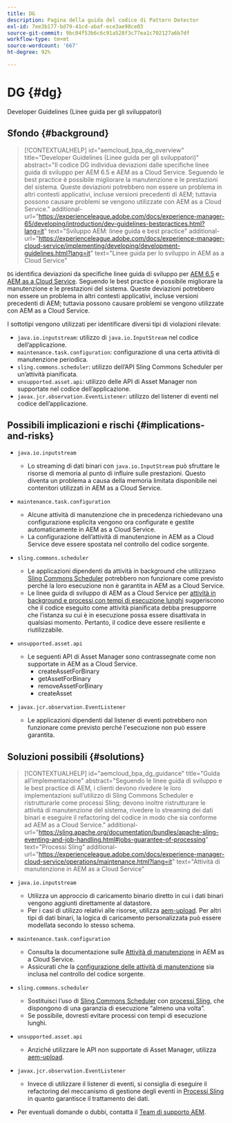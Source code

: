 ```yaml
---
title: DG
description: Pagina della guida del codice di Pattern Detector
exl-id: 7ee3b177-bd79-41cd-abaf-ece3ae98ce03
source-git-commit: 9bc04f53b6c6c91a528f3c77ea1c702127a6b7df
workflow-type: tm+mt
source-wordcount: '667'
ht-degree: 92%

---
```


# DG {#dg}

Developer Guidelines (Linee guida per gli sviluppatori)

## Sfondo {#background}

>[!CONTEXTUALHELP]
>id="aemcloud_bpa_dg_overview"
>title="Developer Guidelines (Linee guida per gli sviluppatori)"
>abstract="Il codice DG individua deviazioni dalle specifiche linee guida di sviluppo per AEM 6.5 e AEM as a Cloud Service. Seguendo le best practice è possibile migliorare la manutenzione e le prestazioni del sistema. Queste deviazioni potrebbero non essere un problema in altri contesti applicativi, incluse versioni precedenti di AEM; tuttavia possono causare problemi se vengono utilizzate con AEM as a Cloud Service."
>additional-url="https://experienceleague.adobe.com/docs/experience-manager-65/developing/introduction/dev-guidelines-bestpractices.html?lang=it" text="Sviluppo AEM: linee guida e best practice"
>additional-url="https://experienceleague.adobe.com/docs/experience-manager-cloud-service/implementing/developing/development-guidelines.html?lang=it" text="Linee guida per lo sviluppo in AEM as a Cloud Service"


`DG` identifica deviazioni da specifiche linee guida di sviluppo per [AEM 6.5](https://experienceleague.adobe.com/docs/experience-manager-65/developing/introduction/dev-guidelines-bestpractices.html?lang=it) e [AEM as a Cloud Service](https://experienceleague.adobe.com/docs/experience-manager-cloud-service/implementing/developing/development-guidelines.html?lang=it). Seguendo le best practice è possibile migliorare la manutenzione e le prestazioni del sistema. Queste deviazioni potrebbero non essere un problema in altri contesti applicativi, incluse versioni precedenti di AEM; tuttavia possono causare problemi se vengono utilizzate con AEM as a Cloud Service.

I sottotipi vengono utilizzati per identificare diversi tipi di violazioni rilevate:

* `java.io.inputstream`: utilizzo di `java.io.InputStream` nel codice dell’applicazione.
* `maintenance.task.configuration`: configurazione di una certa attività di manutenzione periodica.
* `sling.commons.scheduler`: utilizzo dell’API Sling Commons Scheduler per un’attività pianificata.
* `unsupported.asset.api`: utilizzo delle API di Asset Manager non supportate nel codice dell’applicazione.
* `javax.jcr.observation.EventListener`: utilizzo del listener di eventi nel codice dell’applicazione.

## Possibili implicazioni e rischi {#implications-and-risks}

* `java.io.inputstream`
   * Lo streaming di dati binari con `java.io.InputStream` può sfruttare le risorse di memoria al punto di influire sulle prestazioni. Questo diventa un problema a causa della memoria limitata disponibile nei contenitori utilizzati in AEM as a Cloud Service.

* `maintenance.task.configuration`
   * Alcune attività di manutenzione che in precedenza richiedevano una configurazione esplicita vengono ora configurate e gestite automaticamente in AEM as a Cloud Service.
   * La configurazione dell’attività di manutenzione in AEM as a Cloud Service deve essere spostata nel controllo del codice sorgente.

* `sling.commons.scheduler`
   * Le applicazioni dipendenti da attività in background che utilizzano [Sling Commons Scheduler](https://sling.apache.org/documentation/bundles/scheduler-service-commons-scheduler.html) potrebbero non funzionare come previsto perché la loro esecuzione non è garantita in AEM as a Cloud Service.
   * Le linee guida di sviluppo di AEM as a Cloud Service per [attività in background e processi con tempi di esecuzione lunghi](https://experienceleague.adobe.com/docs/experience-manager-cloud-service/implementing/developing/development-guidelines.html?lang=it#background-tasks-and-long-running-jobs) suggeriscono che il codice eseguito come attività pianificata debba presupporre che l’istanza su cui è in esecuzione possa essere disattivata in qualsiasi momento. Pertanto, il codice deve essere resiliente e riutilizzabile.

* `unsupported.asset.api`
   * Le seguenti API di Asset Manager sono contrassegnate come non supportate in AEM as a Cloud Service.
      * createAssetForBinary
      * getAssetForBinary
      * removeAssetForBinary
      * createAsset

* `javax.jcr.observation.EventListener`
   * Le applicazioni dipendenti dal listener di eventi potrebbero non funzionare come previsto perché l&#39;esecuzione non può essere garantita.


## Soluzioni possibili {#solutions}

>[!CONTEXTUALHELP]
>id="aemcloud_bpa_dg_guidance"
>title="Guida all’implementazione"
>abstract="Seguendo le linee guida di sviluppo e le best practice di AEM, i clienti devono rivedere le loro implementazioni sull’utilizzo di Sling Commons Scheduler e ristrutturarle come processi Sling; devono inoltre ristrutturare le attività di manutenzione del sistema, rivedere lo streaming dei dati binari e eseguire il refactoring del codice in modo che sia conforme ad AEM as a Cloud Service."
>additional-url="https://sling.apache.org/documentation/bundles/apache-sling-eventing-and-job-handling.html#jobs-guarantee-of-processing" text="Processi Sling"
>additional-url="https://experienceleague.adobe.com/docs/experience-manager-cloud-service/operations/maintenance.html?lang=it" text="Attività di manutenzione in AEM as a Cloud Service"

* `java.io.inputstream`
   * Utilizza un approccio di caricamento binario diretto in cui i dati binari vengono aggiunti direttamente al datastore.
   * Per i casi di utilizzo relativi alle risorse, utilizza [aem-upload](https://github.com/adobe/aem-upload). Per altri tipi di dati binari, la logica di caricamento personalizzata può essere modellata secondo lo stesso schema.

* `maintenance.task.configuration`
   * Consulta la documentazione sulle [Attività di manutenzione](https://experienceleague.adobe.com/docs/experience-manager-cloud-service/operations/maintenance.html?lang=it) in AEM as a Cloud Service.
   * Assicurati che la [configurazione delle attività di manutenzione](https://experienceleague.adobe.com/docs/experience-manager-cloud-service/implementing/deploying/overview.html?lang=it#maintenance-tasks-configuration-in-source-control) sia inclusa nel controllo del codice sorgente.

* `sling.commons.scheduler`
   * Sostituisci l’uso di [Sling Commons Scheduler](https://sling.apache.org/documentation/bundles/scheduler-service-commons-scheduler.html) con [processi Sling](https://sling.apache.org/documentation/bundles/apache-sling-eventing-and-job-handling.html#jobs-guarantee-of-processing), che dispongono di una garanzia di esecuzione “almeno una volta”.
   * Se possibile, dovresti evitare processi con tempi di esecuzione lunghi.

* `unsupported.asset.api`
   * Anziché utilizzare le API non supportate di Asset Manager, utilizza [aem-upload](https://github.com/adobe/aem-upload).

* `javax.jcr.observation.EventListener`
   * Invece di utilizzare il listener di eventi, si consiglia di eseguire il refactoring del meccanismo di gestione degli eventi in [Processi Sling](https://sling.apache.org/documentation/bundles/apache-sling-eventing-and-job-handling.html#jobs-guarantee-of-processing) in quanto garantisce il trattamento dei dati.
* Per eventuali domande o dubbi, contatta il [Team di supporto AEM](https://helpx.adobe.com/it/enterprise/using/support-for-experience-cloud.html).

